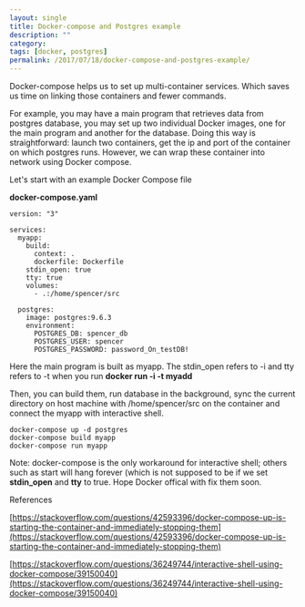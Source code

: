 ```yaml
---
layout: single
title: Docker-compose and Postgres example
description: ""
category:
tags: [docker, postgres]
permalink: /2017/07/18/docker-compose-and-postgres-example/
---
```


Docker-compose helps us to set up multi-container services. Which saves us time on linking those containers and fewer commands.

For example, you may have a main program that retrieves data from postgres database, you may set up two individual Docker images, one for the main program and another for the database. Doing this way is straightforward: launch two containers, get the ip and port of the container on which postgres runs. However, we can wrap these container into network using Docker compose.

Let's start with an example Docker Compose file

**docker-compose.yaml**

```
version: "3"

services:
  myapp:
    build:
      context: .
      dockerfile: Dockerfile
    stdin_open: true
    tty: true
    volumes:
      - .:/home/spencer/src

  postgres:
    image: postgres:9.6.3
    environment:
      POSTGRES_DB: spencer_db
      POSTGRES_USER: spencer
      POSTGRES_PASSWORD: password_On_testDB!
```

Here the main program is built as myapp. The stdin_open refers to -i and tty refers to -t when you run **docker run -i -t myadd**

Then, you can build them, run database in the background, sync the current directory on host machine with /home/spencer/src on the container and connect the myapp with interactive shell.

```
docker-compose up -d postgres
docker-compose build myapp
docker-compose run myapp
```

Note:
docker-compose is the only workaround for interactive shell; others such as start will hang forever (which is not supposed to be if we set **stdin_open** and **tty** to true.
Hope Docker offical with fix them soon.

References

[https://stackoverflow.com/questions/42593396/docker-compose-up-is-starting-the-container-and-immediately-stopping-them](https://stackoverflow.com/questions/42593396/docker-compose-up-is-starting-the-container-and-immediately-stopping-them)

[https://stackoverflow.com/questions/36249744/interactive-shell-using-docker-compose/39150040](https://stackoverflow.com/questions/36249744/interactive-shell-using-docker-compose/39150040)




